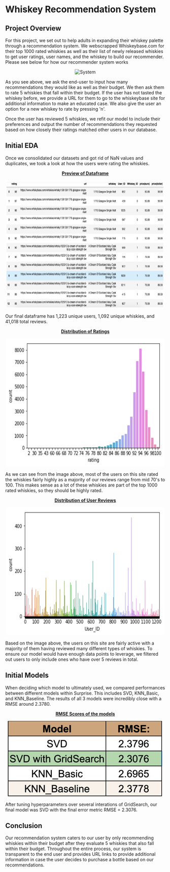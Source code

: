 # Whiskey Recommendation System

## Project Overview

For this project, we set out to help adults in expanding their whiskey palette through a recommendation system. We webscrapped Whiskeybase.com for their top 1000 rated whiskies as well as their list of newly released whiskies to get user ratings, user names, and the whiskey to build our recommender. Please see below for how our recommender system works

<p align="center">
  <img src="./Images/whiskey_rec.gif" title="System">
</p>


As you see above, we ask the end-user to input how many recommendations they would like as well as their budget. We then ask them to rate 5 whiskies that fall within their budget. If the user has not tasted the whiskey before, we provide a URL for them to go to the whiskeybase site for additional information to make an educated case. We also give the user an option for a new whiskey to rate by pressing 'n'. 

Once the user has reviewed 5 whiskies, we refit our model to include their preferences and output the number of recommendations they requested based on how closely their ratings matched other users in our database.

## Initial EDA

Once we consolidated our datasets and got rid of NaN values and duplicates, we took a look at how the users were rating the whiskies.

<p align="center">
  <u><b> Preview of Dataframe </b></u>
</p> 

<p align="center">
  <img src="./Images/dataframe_preview.png" title="Data Collected" width="500" height="400">
</p> 

Our final dataframe has 1,223 unique users, 1,092 unique whiskies, and 41,018 total reviews.

<p align="center">
  <u><b> Distribution of Ratings </b></u>
</p> 

<p align="center">
  <img src="./Images/rating_counts.png" title="Data Collected" width="500" height="400">
</p> 

As we can see from the image above, most of the users on this site rated the whiskies fairly highly as a majority of our reviews range from mid 70's to 100. This makes sense as a lot of these whiskies are part of the top 1000 rated whiskies, so they should be highly rated.

<p align="center">
  <u><b> Distribution of User Reviews </b></u>
</p> 

<p align="center">
  <img src="./Images/user_rating_counts.png" title="Data Collected" width="500" height="400">
</p> 

Based on the image above, the users on this site are fairly active with a majority of them having reviewed many different types of whiskies. To ensure our model would have enough data points to leverage, we filtered out users to only include ones who have over 5 reviews in total. 


## Initial Models

When deciding which model to ultimately used, we compared performances between different models within Surprise. This includes SVD, KNN_Basic, and KNN_Baseline. The results of all 3 models were incredibly close with a RMSE around 2.3780. 

<p align="center">
  <u><b> RMSE Scores of the models </b></u>
</p> 

<p align="center">
  <img src="./Images/model_rmse.png" title="Data Collected">
</p> 

After tuning hyperparameters over several interations of GridSearch, our final model was SVD with the final error metric RMSE = 2.3076.

## Conclusion

Our recommendation system caters to our user by only recommending whiskies within their budget after they evaluate 5 whiskies that also fall within their budget. Throughout the entire process, our system is transparent to the end user and provides URL links to provide additional information in case the user decides to purchase a bottle based on our recommendations.



